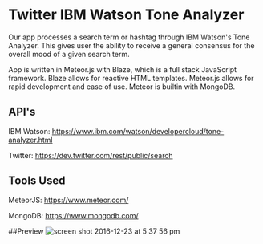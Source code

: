 # Twitter IBM Watson Tone Analyzer

Our app processes a search term or hashtag through IBM Watson's Tone Analyzer.
This gives user the ability to receive a general consensus for the overall mood
of a given search term.

App is written in Meteor.js with Blaze, which is a full stack JavaScript framework.
Blaze allows for reactive HTML templates. Meteor.js allows for rapid development
and ease of use. Meteor is builtin with MongoDB.

## API's
IBM Watson: https://www.ibm.com/watson/developercloud/tone-analyzer.html  

Twitter: https://dev.twitter.com/rest/public/search

## Tools Used
MeteorJS: https://www.meteor.com/

MongoDB: https://www.mongodb.com/

##Preview
![screen shot 2016-12-23 at 5 37 56 pm](https://cloud.githubusercontent.com/assets/14288364/21464615/1412873c-c937-11e6-90c8-2d60949436a8.png)


